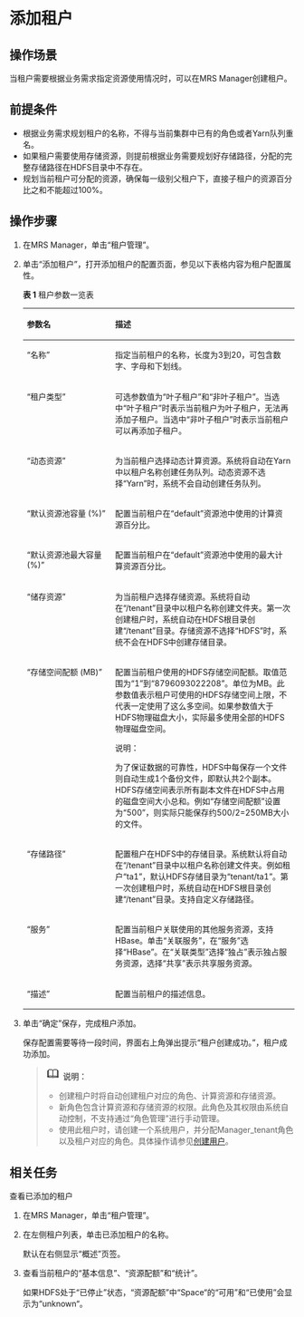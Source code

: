 # 添加租户<a name="ZH-CN_TOPIC_0174499467"></a>

## 操作场景<a name="zh-cn_topic_0035271541_section54537506192610"></a>

当租户需要根据业务需求指定资源使用情况时，可以在MRS Manager创建租户。

## 前提条件<a name="zh-cn_topic_0035271541_section57491743192637"></a>

-   根据业务需求规划租户的名称，不得与当前集群中已有的角色或者Yarn队列重名。
-   如果租户需要使用存储资源，则提前根据业务需要规划好存储路径，分配的完整存储路径在HDFS目录中不存在。
-   规划当前租户可分配的资源，确保每一级别父租户下，直接子租户的资源百分比之和不能超过100%。

## 操作步骤<a name="zh-cn_topic_0035271541_section34570625192643"></a>

1.  在MRS Manager，单击“租户管理”。
2.  单击“添加租户”，打开添加租户的配置页面，参见以下表格内容为租户配置属性。

    **表 1**  租户参数一览表

    <a name="zh-cn_topic_0035271541_table269395619271"></a>
    <table><thead align="left"><tr id="zh-cn_topic_0035271541_row2745194719271"><th class="cellrowborder" valign="top" width="32.5%" id="mcps1.2.3.1.1"><p id="zh-cn_topic_0035271541_p901521119271"><a name="zh-cn_topic_0035271541_p901521119271"></a><a name="zh-cn_topic_0035271541_p901521119271"></a><strong id="zh-cn_topic_0035271541_b1074858819279"><a name="zh-cn_topic_0035271541_b1074858819279"></a><a name="zh-cn_topic_0035271541_b1074858819279"></a>参数名</strong></p>
    </th>
    <th class="cellrowborder" valign="top" width="67.5%" id="mcps1.2.3.1.2"><p id="zh-cn_topic_0035271541_p5914350019271"><a name="zh-cn_topic_0035271541_p5914350019271"></a><a name="zh-cn_topic_0035271541_p5914350019271"></a><strong id="zh-cn_topic_0035271541_b6532929019279"><a name="zh-cn_topic_0035271541_b6532929019279"></a><a name="zh-cn_topic_0035271541_b6532929019279"></a>描述</strong></p>
    </th>
    </tr>
    </thead>
    <tbody><tr id="zh-cn_topic_0035271541_row2589419719271"><td class="cellrowborder" valign="top" width="32.5%" headers="mcps1.2.3.1.1 "><p id="zh-cn_topic_0035271541_p1705524719271"><a name="zh-cn_topic_0035271541_p1705524719271"></a><a name="zh-cn_topic_0035271541_p1705524719271"></a>“名称”</p>
    </td>
    <td class="cellrowborder" valign="top" width="67.5%" headers="mcps1.2.3.1.2 "><p id="zh-cn_topic_0035271541_p3929779419271"><a name="zh-cn_topic_0035271541_p3929779419271"></a><a name="zh-cn_topic_0035271541_p3929779419271"></a>指定当前租户的名称，长度为3到20，可包含数字、字母和下划线。</p>
    </td>
    </tr>
    <tr id="zh-cn_topic_0035271541_row1813582819271"><td class="cellrowborder" valign="top" width="32.5%" headers="mcps1.2.3.1.1 "><p id="zh-cn_topic_0035271541_p5971593419271"><a name="zh-cn_topic_0035271541_p5971593419271"></a><a name="zh-cn_topic_0035271541_p5971593419271"></a>“租户类型”</p>
    </td>
    <td class="cellrowborder" valign="top" width="67.5%" headers="mcps1.2.3.1.2 "><p id="zh-cn_topic_0035271541_p515246819271"><a name="zh-cn_topic_0035271541_p515246819271"></a><a name="zh-cn_topic_0035271541_p515246819271"></a>可选参数值为“叶子租户”和“非叶子租户”。当选中“叶子租户”时表示当前租户为叶子租户，无法再添加子租户。当选中“非叶子租户”时表示当前租户可以再添加子租户。</p>
    </td>
    </tr>
    <tr id="zh-cn_topic_0035271541_row4637222019271"><td class="cellrowborder" valign="top" width="32.5%" headers="mcps1.2.3.1.1 "><p id="zh-cn_topic_0035271541_p6516233619271"><a name="zh-cn_topic_0035271541_p6516233619271"></a><a name="zh-cn_topic_0035271541_p6516233619271"></a>“动态资源”</p>
    </td>
    <td class="cellrowborder" valign="top" width="67.5%" headers="mcps1.2.3.1.2 "><p id="zh-cn_topic_0035271541_p4365789319271"><a name="zh-cn_topic_0035271541_p4365789319271"></a><a name="zh-cn_topic_0035271541_p4365789319271"></a>为当前租户选择动态计算资源。系统将自动在Yarn中以租户名称创建任务队列。动态资源不选择“Yarn”时，系统不会自动创建任务队列。</p>
    </td>
    </tr>
    <tr id="zh-cn_topic_0035271541_row5737672319271"><td class="cellrowborder" valign="top" width="32.5%" headers="mcps1.2.3.1.1 "><p id="zh-cn_topic_0035271541_p1700302019271"><a name="zh-cn_topic_0035271541_p1700302019271"></a><a name="zh-cn_topic_0035271541_p1700302019271"></a>“默认资源池容量 (%)”</p>
    </td>
    <td class="cellrowborder" valign="top" width="67.5%" headers="mcps1.2.3.1.2 "><p id="zh-cn_topic_0035271541_p3506738519271"><a name="zh-cn_topic_0035271541_p3506738519271"></a><a name="zh-cn_topic_0035271541_p3506738519271"></a>配置当前租户在“default”资源池中使用的计算资源百分比。</p>
    </td>
    </tr>
    <tr id="zh-cn_topic_0035271541_row4717101519271"><td class="cellrowborder" valign="top" width="32.5%" headers="mcps1.2.3.1.1 "><p id="zh-cn_topic_0035271541_p6275587019271"><a name="zh-cn_topic_0035271541_p6275587019271"></a><a name="zh-cn_topic_0035271541_p6275587019271"></a>“默认资源池最大容量 (%)”</p>
    </td>
    <td class="cellrowborder" valign="top" width="67.5%" headers="mcps1.2.3.1.2 "><p id="zh-cn_topic_0035271541_p5006070119271"><a name="zh-cn_topic_0035271541_p5006070119271"></a><a name="zh-cn_topic_0035271541_p5006070119271"></a>配置当前租户在“default”资源池中使用的最大计算资源百分比。</p>
    </td>
    </tr>
    <tr id="zh-cn_topic_0035271541_row4789313219271"><td class="cellrowborder" valign="top" width="32.5%" headers="mcps1.2.3.1.1 "><p id="zh-cn_topic_0035271541_p5413845919271"><a name="zh-cn_topic_0035271541_p5413845919271"></a><a name="zh-cn_topic_0035271541_p5413845919271"></a>“储存资源”</p>
    </td>
    <td class="cellrowborder" valign="top" width="67.5%" headers="mcps1.2.3.1.2 "><p id="zh-cn_topic_0035271541_p2313904719271"><a name="zh-cn_topic_0035271541_p2313904719271"></a><a name="zh-cn_topic_0035271541_p2313904719271"></a>为当前租户选择存储资源。系统将自动在“/tenant”目录中以租户名称创建文件夹。第一次创建租户时，系统自动在HDFS根目录创建“/tenant”目录。存储资源不选择<span class="parmvalue" id="zh-cn_topic_0035271541_parmvalue55076469151819"><a name="zh-cn_topic_0035271541_parmvalue55076469151819"></a><a name="zh-cn_topic_0035271541_parmvalue55076469151819"></a>“HDFS”</span>时，系统不会在HDFS中创建存储目录。</p>
    </td>
    </tr>
    <tr id="zh-cn_topic_0035271541_row692483119271"><td class="cellrowborder" valign="top" width="32.5%" headers="mcps1.2.3.1.1 "><p id="zh-cn_topic_0035271541_p2404040019271"><a name="zh-cn_topic_0035271541_p2404040019271"></a><a name="zh-cn_topic_0035271541_p2404040019271"></a>“存储空间配额 (MB)”</p>
    </td>
    <td class="cellrowborder" valign="top" width="67.5%" headers="mcps1.2.3.1.2 "><p id="zh-cn_topic_0035271541_p111537819271"><a name="zh-cn_topic_0035271541_p111537819271"></a><a name="zh-cn_topic_0035271541_p111537819271"></a>配置当前租户使用的HDFS存储空间配额。取值范围为“1”到“8796093022208”。单位为MB。此参数值表示租户可使用的HDFS存储空间上限，不代表一定使用了这么多空间。如果参数值大于HDFS物理磁盘大小，实际最多使用全部的HDFS物理磁盘空间。</p>
    <div class="note" id="zh-cn_topic_0035271541_note17069590164928"><a name="zh-cn_topic_0035271541_note17069590164928"></a><a name="zh-cn_topic_0035271541_note17069590164928"></a><span class="notetitle"> 说明： </span><div class="notebody"><p id="zh-cn_topic_0035271541_p32992694175822"><a name="zh-cn_topic_0035271541_p32992694175822"></a><a name="zh-cn_topic_0035271541_p32992694175822"></a>为了保证数据的可靠性，HDFS中每保存一个文件则自动生成1个备份文件，即默认共2个副本。HDFS存储空间表示所有副本文件在HDFS中占用的磁盘空间大小总和。例如“存储空间配额”设置为“500”，则实际只能保存约500/2=250MB大小的文件。</p>
    </div></div>
    </td>
    </tr>
    <tr id="zh-cn_topic_0035271541_row1003840419271"><td class="cellrowborder" valign="top" width="32.5%" headers="mcps1.2.3.1.1 "><p id="zh-cn_topic_0035271541_p780443419271"><a name="zh-cn_topic_0035271541_p780443419271"></a><a name="zh-cn_topic_0035271541_p780443419271"></a>“存储路径”</p>
    </td>
    <td class="cellrowborder" valign="top" width="67.5%" headers="mcps1.2.3.1.2 "><p id="zh-cn_topic_0035271541_p2817942819271"><a name="zh-cn_topic_0035271541_p2817942819271"></a><a name="zh-cn_topic_0035271541_p2817942819271"></a>配置租户在HDFS中的存储目录。系统默认将自动在“/tenant”目录中以租户名称创建文件夹。例如租户“ta1”，默认HDFS存储目录为“tenant/ta1”。第一次创建租户时，系统自动在HDFS根目录创建“/tenant”目录。支持自定义存储路径。</p>
    </td>
    </tr>
    <tr id="zh-cn_topic_0035271541_row5228826719271"><td class="cellrowborder" valign="top" width="32.5%" headers="mcps1.2.3.1.1 "><p id="zh-cn_topic_0035271541_p749119819271"><a name="zh-cn_topic_0035271541_p749119819271"></a><a name="zh-cn_topic_0035271541_p749119819271"></a>“服务”</p>
    </td>
    <td class="cellrowborder" valign="top" width="67.5%" headers="mcps1.2.3.1.2 "><p id="zh-cn_topic_0035271541_p280733919271"><a name="zh-cn_topic_0035271541_p280733919271"></a><a name="zh-cn_topic_0035271541_p280733919271"></a>配置当前租户关联使用的其他服务资源，支持HBase。单击“关联服务”，在“服务”选择“HBase”。在“关联类型”选择“独占”表示独占服务资源，选择“共享”表示共享服务资源。</p>
    </td>
    </tr>
    <tr id="zh-cn_topic_0035271541_row2526605419271"><td class="cellrowborder" valign="top" width="32.5%" headers="mcps1.2.3.1.1 "><p id="zh-cn_topic_0035271541_p3328447419271"><a name="zh-cn_topic_0035271541_p3328447419271"></a><a name="zh-cn_topic_0035271541_p3328447419271"></a>“描述”</p>
    </td>
    <td class="cellrowborder" valign="top" width="67.5%" headers="mcps1.2.3.1.2 "><p id="zh-cn_topic_0035271541_p1168786719271"><a name="zh-cn_topic_0035271541_p1168786719271"></a><a name="zh-cn_topic_0035271541_p1168786719271"></a>配置当前租户的描述信息。</p>
    </td>
    </tr>
    </tbody>
    </table>

3.  单击“确定”保存，完成租户添加。

    保存配置需要等待一段时间，界面右上角弹出提示“租户创建成功。”，租户成功添加。

    >![](public_sys-resources/icon-note.gif) **说明：**   
    >-   创建租户时将自动创建租户对应的角色、计算资源和存储资源。  
    >-   新角色包含计算资源和存储资源的权限。此角色及其权限由系统自动控制，不支持通过“角色管理”进行手动管理。  
    >-   使用此租户时，请创建一个系统用户，并分配Manager\_tenant角色以及租户对应的角色。具体操作请参见[创建用户](创建用户-179.md#ZH-CN_TOPIC_0174499505)。  


## 相关任务<a name="zh-cn_topic_0035271541_section28781070132624"></a>

查看已添加的租户

1.  在MRS Manager，单击“租户管理”。
2.  在左侧租户列表，单击已添加租户的名称。

    默认在右侧显示“概述”页签。

3.  查看当前租户的“基本信息”、“资源配额”和“统计”。

    如果HDFS处于“已停止”状态，“资源配额”中“Space“的“可用”和“已使用”会显示为“unknown“。


